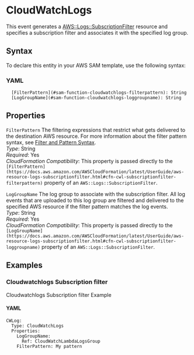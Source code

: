 # CloudWatchLogs<a name="sam-property-function-cloudwatchlogs"></a>

This event generates a [AWS::Logs::SubscriptionFilter](https://docs.aws.amazon.com/AWSCloudFormation/latest/UserGuide/aws-resource-logs-subscriptionfilter.html) resource and specifies a subscription filter and associates it with the specified log group\.

## Syntax<a name="sam-property-function-cloudwatchlogs-syntax"></a>

To declare this entity in your AWS SAM template, use the following syntax:

### YAML<a name="sam-property-function-cloudwatchlogs-syntax.yaml"></a>

```
  [FilterPattern](#sam-function-cloudwatchlogs-filterpattern): String
  [LogGroupName](#sam-function-cloudwatchlogs-loggroupname): String
```

## Properties<a name="sam-property-function-cloudwatchlogs-properties"></a>

 `FilterPattern`   <a name="sam-function-cloudwatchlogs-filterpattern"></a>
The filtering expressions that restrict what gets delivered to the destination AWS resource\. For more information about the filter pattern syntax, see [Filter and Pattern Syntax](https://docs.aws.amazon.com/AmazonCloudWatch/latest/logs/FilterAndPatternSyntax.html)\.  
*Type*: String  
*Required*: Yes  
*CloudFormation Compatibility*: This property is passed directly to the `[FilterPattern](https://docs.aws.amazon.com/AWSCloudFormation/latest/UserGuide/aws-resource-logs-subscriptionfilter.html#cfn-cwl-subscriptionfilter-filterpattern)` property of an `AWS::Logs::SubscriptionFilter`\.

 `LogGroupName`   <a name="sam-function-cloudwatchlogs-loggroupname"></a>
The log group to associate with the subscription filter\. All log events that are uploaded to this log group are filtered and delivered to the specified AWS resource if the filter pattern matches the log events\.  
*Type*: String  
*Required*: Yes  
*CloudFormation Compatibility*: This property is passed directly to the `[LogGroupName](https://docs.aws.amazon.com/AWSCloudFormation/latest/UserGuide/aws-resource-logs-subscriptionfilter.html#cfn-cwl-subscriptionfilter-loggroupname)` property of an `AWS::Logs::SubscriptionFilter`\.

## Examples<a name="sam-property-function-cloudwatchlogs--examples"></a>

### Cloudwatchlogs Subscription filter<a name="sam-property-function-cloudwatchlogs--examples--cloudwatchlogs-subscription-filter"></a>

Cloudwatchlogs Subscription filter Example

#### YAML<a name="sam-property-function-cloudwatchlogs--examples--cloudwatchlogs-subscription-filter--yaml"></a>

```
CWLog:
  Type: CloudWatchLogs
  Properties:
    LogGroupName:
      Ref: CloudWatchLambdaLogsGroup
    FilterPattern: My pattern
```
